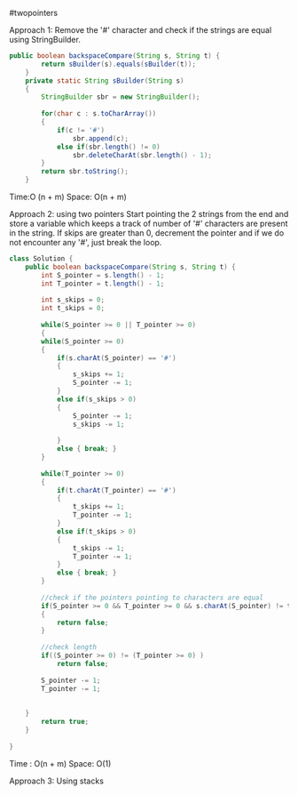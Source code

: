 #twopointers 

Approach 1: Remove the '#' character and check if the strings are equal using StringBuilder.
``` java
public boolean backspaceCompare(String s, String t) {
        return sBuilder(s).equals(sBuilder(t));
    }
    private static String sBuilder(String s)
    {
        StringBuilder sbr = new StringBuilder();
        
        for(char c : s.toCharArray())
        {
            if(c != '#')
                sbr.append(c);
            else if(sbr.length() != 0)
                sbr.deleteCharAt(sbr.length() - 1);
        }
        return sbr.toString();
    }
```
Time:O (n + m)
Space: O(n + m)

Approach 2: using two pointers
Start pointing the 2 strings from the end and store a variable which keeps a track of number of '#' characters are present in the string.
If skips are greater than 0, decrement the pointer and if we do not encounter any '#', just break the loop.
``` java
class Solution {
    public boolean backspaceCompare(String s, String t) {
        int S_pointer = s.length() - 1;
        int T_pointer = t.length() - 1;
        
        int s_skips = 0;
        int t_skips = 0;
        
        while(S_pointer >= 0 || T_pointer >= 0)
        {
        while(S_pointer >= 0)
        {
            if(s.charAt(S_pointer) == '#')
            {
                s_skips += 1;
                S_pointer -= 1;
            }
            else if(s_skips > 0)
            {
                S_pointer -= 1;
                s_skips -= 1;
               
            }
            else { break; }
        }
        
        while(T_pointer >= 0)
        {
            if(t.charAt(T_pointer) == '#')
            {
                t_skips += 1;
                T_pointer -= 1;
            }
            else if(t_skips > 0)
            {
                t_skips -= 1;
                T_pointer -= 1;
            }
            else { break; }
        }
        
        //check if the pointers pointing to characters are equal
        if(S_pointer >= 0 && T_pointer >= 0 && s.charAt(S_pointer) != t.charAt(T_pointer))
        {
            return false;
        }
        
        //check length
        if((S_pointer >= 0) != (T_pointer >= 0) )
            return false;
        
        S_pointer -= 1;
        T_pointer -= 1;
        
    
    }
        return true;
    }
    
}
```
Time : O(n + m)
Space: O(1) 

Approach 3: Using stacks